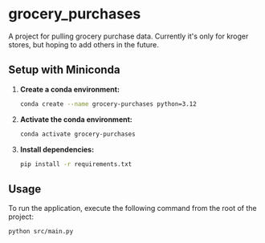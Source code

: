 # grocery_purchases
A project for pulling grocery purchase data. Currently it's only for kroger stores, but hoping to add others in the future.


## Setup with Miniconda

1. **Create a conda environment:**
   ```bash
   conda create --name grocery-purchases python=3.12
   ```

2. **Activate the conda environment:**
   ```bash
   conda activate grocery-purchases
   ```

3. **Install dependencies:**
   ```bash
   pip install -r requirements.txt
   ```

## Usage

To run the application, execute the following command from the root of the project:

```bash
python src/main.py
```

